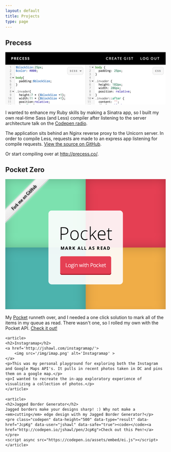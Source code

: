 ```yaml
---
layout: default
title: Projects
type: page
---
```


<div class="wrapper projects">
    <article>
	<h2>Precess</h2>
	<a href='http://precess.co/'><img src='/img/precess.png' alt='Prcess'></a>
	<p>I wanted to enhance my Ruby skills by making a Sinatra app, so I built my own real-time Sass (and Less) compiler after listening
	to the server architecture talk on the <a href='http://blog.codepen.io/radio/'>Codepen radio</a>.</p>
	<p> The application sits behind an Nginx reverse proxy to the Unicorn server. In order to compile Less, requests are made to an express app listening for compile requests. 
	    <a href='https://github.com/jshawl/precess/'>View the source on GitHub</a>.
	</p>
	<p>Or start compiling over at <a href='http://precess.co/'>http://precess.co/</a>.</p>
    </article>
    <article>
	<h2 class='article-title'>Pocket Zero</h2>
	<a href="http://jesse.sh/awl/made/pocket-zero/">
	    <img src="/img/pocket-zero.png" alt="Pocket Zero">
	</a>
	<p>My <a href='http://getpocket.com'>Pocket</a> runneth over, and I needed a one click solution to mark all of the items in my queue as read. There wasn't one, so I rolled my own with the Pocket API. <a href="http://jesse.sh/awl/made/pocket-zero/">Check it out!</a></p>
    </article>

    <article>
	<h2>Instagramap</h2>
	<a href='http://jshawl.com/instagramap/'>
	    <img src='/img/imap.png' alt='Instagramap' >
	</a>
	<p>This was my personal playground for exploring both the Instagram and Google Maps API's. It pulls in recent photos taken in DC and pins them on a google map.</p>
	<p>I wanted to recreate the in-app exploratory experience of visualizing a collection of photos.</p>
    </article>

    <article>
	<h2>Jagged Border Generator</h2> 
	Jagged borders make your designs sharp! :) Why not make a <em>cutting</em> edge design with my Jagged Border Generator?</p>
	<pre class="codepen" data-height="500" data-type="result" data-href="JcpKg" data-user="jshawl" data-safe="true"><code></code><a href="http://codepen.io/jshawl/pen/JcpKg">Check out this Pen!</a></pre>
	<script async src="https://codepen.io/assets/embed/ei.js"></script>
    </article>
</div><!-- wrapper -->
